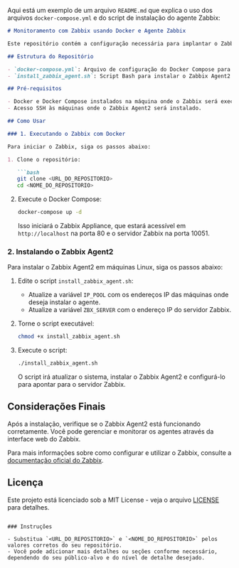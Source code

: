 Aqui está um exemplo de um arquivo `README.md` que explica o uso dos arquivos `docker-compose.yml` e do script de instalação do agente Zabbix:

```markdown
# Monitoramento com Zabbix usando Docker e Agente Zabbix

Este repositório contém a configuração necessária para implantar o Zabbix usando Docker e um script para instalar o Zabbix Agent2 em máquinas Linux.

## Estrutura do Repositório

- `docker-compose.yml`: Arquivo de configuração do Docker Compose para implantar o Zabbix.
- `install_zabbix_agent.sh`: Script Bash para instalar o Zabbix Agent2 em máquinas Linux.

## Pré-requisitos

- Docker e Docker Compose instalados na máquina onde o Zabbix será executado.
- Acesso SSH às máquinas onde o Zabbix Agent2 será instalado.

## Como Usar

### 1. Executando o Zabbix com Docker

Para iniciar o Zabbix, siga os passos abaixo:

1. Clone o repositório:

   ```bash
   git clone <URL_DO_REPOSITORIO>
   cd <NOME_DO_REPOSITORIO>
   ```

2. Execute o Docker Compose:

   ```bash
   docker-compose up -d
   ```

   Isso iniciará o Zabbix Appliance, que estará acessível em `http://localhost` na porta 80 e o servidor Zabbix na porta 10051.

### 2. Instalando o Zabbix Agent2

Para instalar o Zabbix Agent2 em máquinas Linux, siga os passos abaixo:

1. Edite o script `install_zabbix_agent.sh`:
   - Atualize a variável `IP_POOL` com os endereços IP das máquinas onde deseja instalar o agente.
   - Atualize a variável `ZBX_SERVER` com o endereço IP do servidor Zabbix.

2. Torne o script executável:

   ```bash
   chmod +x install_zabbix_agent.sh
   ```

3. Execute o script:

   ```bash
   ./install_zabbix_agent.sh
   ```

   O script irá atualizar o sistema, instalar o Zabbix Agent2 e configurá-lo para apontar para o servidor Zabbix.

## Considerações Finais

Após a instalação, verifique se o Zabbix Agent2 está funcionando corretamente. Você pode gerenciar e monitorar os agentes através da interface web do Zabbix.

Para mais informações sobre como configurar e utilizar o Zabbix, consulte a [documentação oficial do Zabbix](https://www.zabbix.com/documentation/current/manual).

## Licença

Este projeto está licenciado sob a MIT License - veja o arquivo [LICENSE](LICENSE) para detalhes.
```

### Instruções

- Substitua `<URL_DO_REPOSITORIO>` e `<NOME_DO_REPOSITORIO>` pelos valores corretos do seu repositório.
- Você pode adicionar mais detalhes ou seções conforme necessário, dependendo do seu público-alvo e do nível de detalhe desejado.
